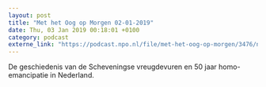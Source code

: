 ```yaml
---
layout: post
title: "Met het Oog op Morgen 02-01-2019"
date: Thu, 03 Jan 2019 00:18:01 +0100
category: podcast
externe_link: "https://podcast.npo.nl/file/met-het-oog-op-morgen/3476/nporadio1_met-het-oog-op-morgen_20190103_02012019.mp3"
---
```


De geschiedenis van de Scheveningse vreugdevuren en 50 jaar homo-emancipatie in Nederland.
